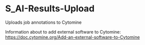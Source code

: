 # S_AI-Results-Upload
Uploads job annotations to Cytomine

Information about to add external software to Cytomine:
https://doc.cytomine.org/Add-an-external-software-to-Cytomine
